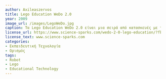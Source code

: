 ```yaml
---
author: Axileaszervos
title: Lego Education WeDo 2.0
year: 2009 
image_url: /images/LegoWeDo.jpg
caption: Τα Lego Education WeDo 2.0 είναι μια σειρά από κατασκευές με τουβλάκια της Lego και μηχανικά εξαρτήματα(γρανάζια, κινητήρες, αισθητήρες). Επικοινωνούν με ειδικευμένο πρόγραμμα της εταιρίας το οποίο παρέχει, γραφικό περιβάλλον με ζωντανά χρώματα στο ο μαθητής μπορεί, να προγραμματίσει το ρομπότ χρησιμοποιώντας προγραμματισμό με blocks και να παρακολουθήσει ενημερωτικά/εκπαιδευτικά βιντεάκια για τα Lego Wedo. Τέλος, παρέχεται η δυνατότητα στον μαθητή να δημιουργήσει την δικιά του κατασκευή, αποτελώντας ένα δημιουργικό και ταυτόχρονα σωστά δομημένο εκπαιδευτικό εργαλείο.
license_url: https://www.science-sparks.com/wedo-2-0-lego-education/?fbclid=IwAR0QfT_lPZDLmEZWyWvn8pImGHf4qbadkG2JkiZBx_QEVohiWnmZGwQ5i9c
license_text: www.science-sparks.com
categories:
- Εκπαιδευτική Τεχνολογία
- Ορισμός
tags:
- Robot
- Lego
- Educational Technology
---
```

